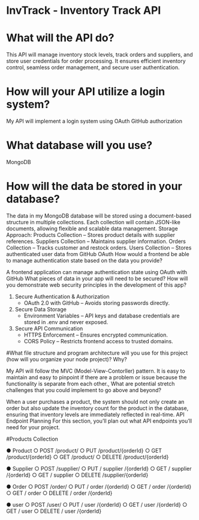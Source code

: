 # InvTrack - Inventory Track API

# What will the API do?

This API will manage inventory stock levels, track orders and suppliers, and store user credentials for order processing. It ensures efficient inventory control, seamless order management, and secure user authentication.

# How will your API utilize a login system?
My API will implement a login system using OAuth GitHub authorization

# What database will you use?
MongoDB
# How will the data be stored in your database?

The data in my MongoDB database will be stored using a document-based structure in multiple collections. Each collection will contain JSON-like documents, allowing flexible and scalable data management.
Storage Approach:
Products Collection – Stores product details with supplier references.
Suppliers Collection – Maintains supplier information.
Orders Collection – Tracks customer and restock orders.
Users Collection – Stores authenticated user data from GitHub OAuth
How would a frontend be able to manage authentication state based on the data you provide?

A frontend application can manage authentication state using OAuth with GitHub
What pieces of data in your app will need to be secured? How will you demonstrate web security principles in the development of this app?

1.	 Secure Authentication & Authorization
       -	OAuth 2.0 with GitHub – Avoids storing passwords directly.
2.	Secure Data Storage
       -	Environment Variables – API keys and database credentials are stored in .env and never exposed.
3.	Secure API Communication
       -	HTTPS Enforcement – Ensures encrypted communication.
       -	CORS Policy – Restricts frontend access to trusted domains.

#What file structure and program architecture will you use for this project (how will you organize your node project)? Why?

My API will follow the MVC (Model-View-Contorller) pattern. It is easy to maintain and easy to pinpoint  if there are a problem or issue because the functionality is separate from each other., 
What are potential stretch challenges that you could implement to go above and beyond?

When a user purchases a product, the system should not only create an order but also update the inventory count for the product in the database, ensuring that inventory levels are immediately reflected in real-time.
API Endpoint Planning
For this section, you’ll plan out what API endpoints you’ll need for your project.

#Products Collection

●	Product
○	POST /product/
○	PUT /product/{orderId}
○	GET /product/{orderId}
○	GET /product/
○	DELETE /product/{orderId}

●	Supplier
○	POST /supplier/
○	PUT / supplier /{orderId}
○	GET / supplier /{orderId}
○	GET / supplier
○	DELETE /supplier/{orderId}

●	Order
○	POST /order/
○	PUT / order /{orderId}
○	GET / order /{orderId}
○	GET / order
○	DELETE / order /{orderId}

●	user
○	POST /user/
○	PUT / user /{orderId}
○	GET / user /{orderId}
○	GET / user
○	DELETE / user /{orderId}

